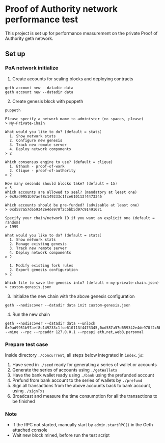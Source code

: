 # Proof of Authority network performance test
This project is set up for performance measurement on the private Proof of Authority geth network.

## Set up
### PoA network initialize
1. Create accounts for sealing blocks and deploying contracts
```
geth account new --datadir data
geth account new --datadir data
```

2. Create genesis block with puppeth
```
puppeth

Please specify a network name to administer (no spaces, please)
> My-Private-Chain

What would you like to do? (default = stats)
  1. Show network stats
  2. Configure new genesis
  3. Track new remote server
  4. Deploy network components
> 2

Which consensus engine to use? (default = clique)
  1. Ethash - proof-of-work
  2. Clique - proof-of-authority
> 2

How many seconds should blocks take? (default = 15)
> 5
Which accounts are allowed to seal? (mandatory at least one)
> 0x9ad9951b97aef8c149233c1fce610113f4473345

Which accounts should be pre-funded? (advisable at least one)
> 0xd587a57d659342e4de970f2c5bb5d97c91491671

Specify your chain/network ID if you want an explicit one (default = random)
> 1999

What would you like to do? (default = stats)
  1. Show network stats
  2. Manage existing genesis
  3. Track new remote server
  4. Deploy network components
> 2

  1. Modify existing fork rules
  2. Export genesis configuration
> 2

Which file to save the genesis into? (default = my-private-chain.json)
> custom-genesis.json
```

3. Initialize the new chain with the above genesis configuration
```
geth --nodiscover --datadir data init custom-genesis.json
```

4. Run the new chain
```
geth --nodiscover --datadir data --unlock 0x9ad9951b97aef8c149233c1fce610113f4473345,0xd587a57d659342e4de970f2c5bb5d97c91491671 --mine --rpc --rpcaddr 127.0.0.1 --rpcapi eth,net,web3,personal
```

### Prepare test case
Inside directory `./concurrent`, all steps below integrated in `index.js`:
1. Have seed in `./seed` ready for generating a series of wallet or accounts
2. Generate the series of accounts using `./getWallets`
3. Have the bank wallet ready using `./bank` using the prefunded account
4. Prefund from bank account to the series of wallets by `./prefund`
5. Sign all transactions from the above accounts back to bank account, using `./signTxs`
6. Broadcast and measure the time consumption for all the transactions to be finished

### Note
- If the RPC not started, manually start by `admin.startRPC()` in the Geth attached console
- Wait new block mined, before run the test script

